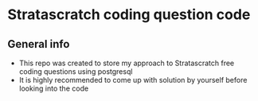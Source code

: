 # Stratascratch coding question code


## General info

- This repo was created to store my approach to Stratascratch free coding questions using postgresql
- It is highly recommended to come up with solution by yourself before looking into the code
